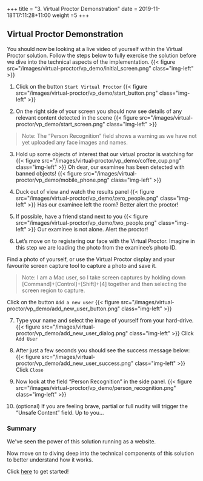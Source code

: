 +++
title = "3. Virtual Proctor Demonstration"
date = 2019-11-18T17:11:28+11:00
weight =5
+++

## Virtual Proctor Demonstration
You should now be looking at a live video of yourself within the Virtual Proctor solution. Follow the steps below to fully exercise the solution before we dive into the technical aspects of the implementation.
{{< figure src="/images/virtual-proctor/vp_demo/initial_screen.png" class="img-left" >}}

1.	Click on the button `Start Virtual Proctor`
{{< figure src="/images/virtual-proctor/vp_demo/start_button.png" class="img-left" >}}

2. 	On the right side of your screen you should now see details of any relevant content detected in the scene
{{< figure src="/images/virtual-proctor/vp_demo/start_screen.png" class="img-left" >}}

> Note: The “Person Recognition” field shows a warning as we have not yet uploaded any face images and names.

3.  Hold up some objects of interest that our virtual proctor is watching for
{{< figure src="/images/virtual-proctor/vp_demo/coffee_cup.png" class="img-left" >}}
Oh dear, our examinee has been detected with banned objects!
{{< figure src="/images/virtual-proctor/vp_demo/mobile_phone.png" class="img-left" >}}

4.	Duck out of view and watch the results panel
{{< figure src="/images/virtual-proctor/vp_demo/zero_people.png" class="img-left" >}}
Has our examinee left the room? Better alert the proctor!

5.	If possible, have a friend stand next to you
{{< figure src="/images/virtual-proctor/vp_demo/two_people.png" class="img-left" >}}
Our examinee is not alone. Alert the proctor!

6.	Let’s move on to registering our face with the Virtual Proctor. Imagine in this step we are loading the photo from the examinee’s photo ID.

Find a photo of yourself, or use the Virtual Proctor display and your favourite screen capture tool to capture a photo and save it.

> Note: I am a Mac user, so I take screen captures by holding down [Command]+[Control]+[Shift]+[4] together and then selecting the screen region to capture.

Click on the button `Add a new user`
{{< figure src="/images/virtual-proctor/vp_demo/add_new_user_button.png" class="img-left" >}}

7.	Type your name and select the image of yourself from your hard-drive.
{{< figure src="/images/virtual-proctor/vp_demo/add_new_user_dialog.png" class="img-left" >}}
Click `Add User`

8.  After just a few seconds you should see the success message below:
{{< figure src="/images/virtual-proctor/vp_demo/add_new_user_success.png" class="img-left" >}}
Click `Close`

9.	Now look at the field “Person Recognition” in the side panel.
{{< figure src="/images/virtual-proctor/vp_demo/person_recognition.png" class="img-left" >}}

10.	(optional) If you are feeling brave, partial or full nudity will trigger the “Unsafe Content” field. Up to you…

### Summary
We've seen the power of this solution running as a website.

Now move on to diving deep into the technical components of this solution to better understand how it works.

Click [here](../tech_deep_dive/) to get started!

